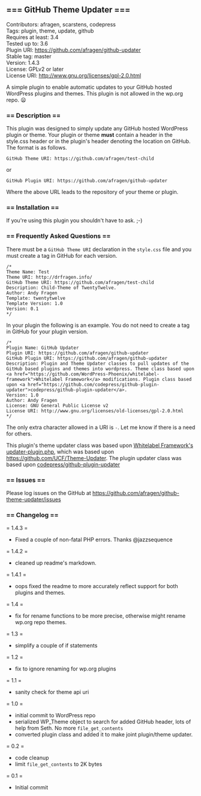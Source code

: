 ## === GitHub Theme Updater ===  
Contributors: afragen, scarstens, codepress  
Tags: plugin, theme, update, github  
Requires at least: 3.4  
Tested up to: 3.6  
Plugin URI: https://github.com/afragen/github-updater  
Stable tag: master  
Version: 1.4.3  
License: GPLv2 or later  
License URI: http://www.gnu.org/licenses/gpl-2.0.html

A simple plugin to enable automatic updates to your GitHub hosted WordPress plugins and themes. This plugin is not allowed in the wp.org repo. :frowning:

### == Description ==

This plugin was designed to simply update any GitHub hosted WordPress plugin or theme. Your plugin or theme **must** contain a header in the style.css header or in the plugin's header denoting the location on GitHub. The format is as follows.

`GitHub Theme URI: https://github.com/afragen/test-child`

or 

`GitHub Plugin URI: https://github.com/afragen/github-updater`

Where the above URL leads to the repository of your theme or plugin.

### == Installation ==

If you're using this plugin you shouldn't have to ask. ;-)

### == Frequently Asked Questions ==

There must be a `GitHub Theme URI` declaration in the `style.css` file and you must create a tag in GitHub for each version.

    /*
    Theme Name: Test
    Theme URI: http://drfragen.info/
    GitHub Theme URI: https://github.com/afragen/test-child
    Description: Child-Theme of TwentyTwelve.
    Author: Andy Fragen
    Template: twentytwelve
    Template Version: 1.0
    Version: 0.1
    */

In your plugin the following is an example. You do not need to create a tag in GitHub for your plugin version.

    /*
    Plugin Name: GitHub Updater
    Plugin URI: https://github.com/afragen/github-updater
    GitHub Plugin URI: https://github.com/afragen/github-updater
    Description: Plugin and Theme Updater classes to pull updates of the GitHub based plugins and themes into wordpress. Theme class based upon <a href="https://github.com/WordPress-Phoenix/whitelabel-framework">Whitelabel Framework</a> modifications. Plugin class based upon <a href="https://github.com/codepress/github-plugin-updater">codepress/github-plugin-updater</a>.
    Version: 1.0
    Author: Andy Fragen
    License: GNU General Public License v2
    License URI: http://www.gnu.org/licenses/old-licenses/gpl-2.0.html
    */

The only extra character allowed in a URI is `-`. Let me know if there is a need for others.

This plugin's theme updater class was based upon <a href="https://github.com/WordPress-Phoenix/whitelabel-framework/blob/master/inc/updater-plugin.php">Whitelabel Framework's updater-plugin.php</a>, which was based upon https://github.com/UCF/Theme-Updater. The plugin updater class was based upon <a href="https://github.com/codepress/github-plugin-updater">codepress/github-plugin-updater</a>

### == Issues ==

Please log issues on the GitHub at https://github.com/afragen/github-theme-updater/issues

### == Changelog ==

= 1.4.3 =

* Fixed a couple of non-fatal PHP errors. Thanks @jazzsequence

= 1.4.2 =

* cleaned up readme's markdown.

= 1.4.1 =

* oops fixed the readme to more accurately reflect support for both plugins and themes.

= 1.4 =

* fix for rename functions to be more precise, otherwise might rename wp.org repo themes.

= 1.3 =

* simplify a couple of if statements

= 1.2 =

* fix to ignore renaming for wp.org plugins

= 1.1 =

* sanity check for theme api uri

= 1.0 =

* initial commit to WordPress repo
* serialized WP_Theme object to search for added GitHub header, lots of help from Seth. No more `file_get_contents`
* converted plugin class and added it to make joint plugin/theme updater.


= 0.2 =

* code cleanup
* limit `file_get_contents` to 2K bytes

= 0.1 =

* Initial commit

